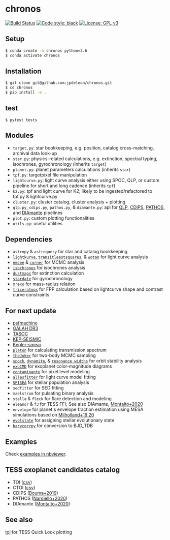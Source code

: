# chronos
[![Build Status](https://travis-ci.com/jpdeleon/chronos.svg?branch=master)](https://travis-ci.com/jpdeleon/chronos)
[![Code style: black](https://img.shields.io/badge/code%20style-black-000000.svg)](https://github.com/ambv/black)
[![License: GPL v3](https://img.shields.io/badge/license-GPLv3-blue.svg)](https://www.gnu.org/licenses/gpl-3.0)


## Setup
```bash
$ conda create -n chronos python=3.6
$ conda activate chronos
```

## Installation
```bash
$ git clone git@github.com:jpdeleon/chronos.git
$ cd chronos
$ pip install -e .
```

## test
```
$ pytest tests
```

## Modules
* `target.py`: star bookkeeping, e.g. position, catalog cross-matching, archival data look-up
* `star.py`: physics-related calculations, e.g. extinction, spectral typing, isochrones, gyrochronology (inherits `target`)
* `planet.py`: planet parameters calculations (inherits `star`)
* `tpf.py`: targetpixel file manipulation
* `lightcurve.py`: light curve analysis either using SPOC, QLP, or custom pipeline for short and long cadence (inherits `tpf`)
* `k2.py`: tpf and light curve for K2; likely to be ingested/refactored to tpf.py & lightcurve.py
* `cluster.py`: cluster catalog, cluster analysis + plotting
* `qlp.py`, `cdips.py`, `pathos.py`, & `diamante.py`: api for [QLP](http://archive.stsci.edu/hlsp/qlp), [CDIPS](http://archive.stsci.edu/hlsp/qlp), [PATHOS](http://archive.stsci.edu/hlsp/qlp), and [DIAmante](https://archive.stsci.edu/hlsp/diamante) pipelines
* `plot.py`: custom plotting functionalities
* `utils.py`: useful utilities

## Dependencies
* `astropy` & `astroquery` for star and catalog bookkeeping
* [`lightkurve`](https://github.com/KeplerGO/lightkurve), [`transitleastsquares`](https://github.com/hippke/tls), & [`wotan`](https://github.com/hippke/wotan) for light curve analysis
* [`emcee`](https://github.com/dfm/emcee) & [`corner`](https://github.com/dfm/corner.py) for MCMC analysis
* [`isochrones`](https://github.com/timothydmorton/isochrones) for isochrones analysis
* [`dustmaps`](https://github.com/gregreen/dustmaps) for extinction calculation
* [`stardate`](https://github.com/RuthAngus/stardate) for gyrochronology
* [`mrexo`](https://github.com/shbhuk/mrexo) for mass-radius relation
* [`triceratops`](https://github.com/stevengiacalone/triceratops) for FPP calculation based on lightcurve shape and contrast curve constraints

## For next update
* [psfmachine](https://github.com/SSDataLab/psfmachine)
* [GALAH DR3](github.com/svenbuder/GALAH_DR3)
* [TASOC](http://archive.stsci.edu/hlsp/tasoc)
* [KEP-SEISMIC](http://archive.stsci.edu/hlsp/kepseismic)
* [Kepler-smear](http://archive.stsci.edu/hlsp/kepler-smear)
* [`platon`](https://github.com/ideasrule/platon) for calculating transmission spectrum
* [`theJoker`](https://github.com/adrn/thejoker) for two-body MCMC sampling
* [`spock`](https://github.com/dtamayo/spock), [`dynamite`](https://github.com/JeremyDietrich/dynamite), & [`resonance widths`](https://github.com/katvolk/analytical-resonance-widths) for orbit stability analysis
* [`exoCMD`](https://github.com/gdransfield/ExoCMD) for exoplanet color-magnitude diagrams
* [`contaminante`](https://github.com/christinahedges/contaminante) for pixel level modeling
* [`allesfitter`](https://github.com/MNGuenther/allesfitter) for light curve model fitting
* [`SPISEA`](https://github.com/astropy/SPISEA) for stellar population analysis
* `sedfitter` for SED fitting
* `maelstrom` for pulsating binary analysis
* `stella` & `fleck` for flare detection and modeling
* `eleanor` & `f3` for TESS FFI; See also DIAmante, [Montalto+2020](https://ui.adsabs.harvard.edu/abs/2020arXiv200809832M/abstract)
* `envelope` for planet's envelope fraction estimation using MESA simulations based on [Milholland+19,20](https://github.com/smillholland/Sub-Saturns.git)
* [`evolstate`](https://github.com/danxhuber/evolstate) for assigning stellar evolutionary state
* [`barycorrpy`](https://github.com/shbhuk/barycorrpy) for conversion to BJD_TDB

## Examples
Check [examples in nbviewer](https://nbviewer.jupyter.org/github/jpdeleon/chronos/tree/master/notebooks/).

## TESS exoplanet candidates catalog
* TOI ([csv](https://exofop.ipac.caltech.edu/tess/download_toi.php?sort=toi&output=csv))
* CTOI ([csv](https://exofop.ipac.caltech.edu/tess/download_ctoi.php?sort=ctoi&output=csv))
* CDIPS ([Bouma+2019](https://ui.adsabs.harvard.edu/abs/2019ApJS..245...13B/abstract))
* PATHOS ([Nardiello+2020]("https://ui.adsabs.harvard.edu/abs/2020arXiv200512281N/abstract"))
* DIAmante ([Montalto+2020](https://ui.adsabs.harvard.edu/abs/2020arXiv200809832M/abstract))

## See also
[tql](https://github.com/jpdeleon/tql) for TESS Quick Look plotting
